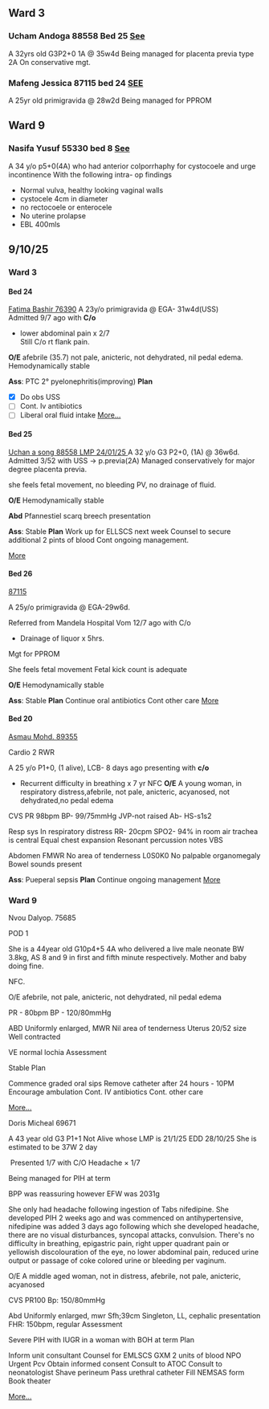 ## Ward 3
### Ucham Andoga    88558     Bed 25 [See]( http://192.168.88.237:4500/nursing-stations/admission-activities/68c960a5f67553b48258cb06)
A 32yrs old G3P2+0 1A @ 35w4d
Being managed for placenta previa type 2A
On conservative mgt.
### Mafeng Jessica 87115 bed 24 [SEE](http://192.168.88.237:4500/nursing-stations/admission-activities/68d552b2c616cc7c70ffb581)
A 25yr old primigravida @ 28w2d
Being managed for PPROM

## Ward 9
### Nasifa Yusuf 55330 bed 8 [See](http://192.168.88.237:4500/nursing-stations/admission-activities/68dbc04dd4e7380d2f7f27fd)
A 34 y/o p5+0(4A) who had anterior colporrhaphy for cystocoele and urge incontinence 
With the following intra- op findings 
- Normal vulva, healthy looking vaginal walls
- cystocele 4cm in diameter
- no rectocoele or enterocele
- No uterine prolapse
- EBL 400mls
## 9/10/25
### Ward 3
#### Bed 24
<u>Fatima Bashir 76390</u>
A 23y/o primigravida @ EGA- 31w4d(USS)  
Admitted 9/7 ago with **C/o**
- lower abdominal pain x 2/7  
Still C/o rt flank pain. 

**O/E**
afebrile (35.7) not pale, anicteric, not dehydrated, nil pedal edema. 
Hemodynamically stable

**Ass**: PTC 2° pyelonephritis(improving)
**Plan**
- [x] Do obs USS
- [ ] Cont. Iv antibiotics 
- [ ] Liberal oral fluid intake
[More...](http://192.168.88.237:4500/nursing-stations/admission-activities/68dbf936d69f275e3be0c4f0)

#### Bed 25
<u>Uchan a song   88558 LMP 24/01/25 </u>
A 32 y/o G3 P2+0, (1A) @ 36w6d.
Admitted 3/52 with USS -> p.previa(2A)
Managed conservatively for major degree placenta previa. 

she feels fetal movement, no bleeding PV, no drainage of fluid. 

**O/E**
Hemodynamically stable 

**Abd** 
Pfannestiel scarq
breech presentation 

**Ass**: Stable
**Plan**
Work up for ELLSCS next week 
Counsel to secure additional 2 pints of blood 
Cont ongoing management.

[More](http://192.168.88.237:4500/nursing-stations/admission-activities/68c960a5f67553b48258cb06)

#### Bed 26
<u> 87115</u>

A 25y/o primigravida @ EGA-29w6d. 

Referred from Mandela Hospital Vom 12/7 ago with C/o
- Drainage of liquor x 5hrs. 

Mgt for PPROM 

She feels fetal movement 
Fetal kick count is adequate 

**O/E**
Hemodynamically stable 

**Ass**: Stable
**Plan**
Continue oral antibiotics 
Cont other care
[More](http://192.168.88.237:4500/nursing-stations/admission-activities/68d552b2c616cc7c70ffb581)

#### Bed 20
<u>Asmau Mohd.  89355</u>

Cardio 2 RWR 

A 25 y/o P1+0, (1 alive), LCB- 8 days ago
presenting with **c/o**
- Recurrent difficulty in breathing x 7 yr
NFC 
**O/E**
A young woman, in respiratory distress,afebrile, not pale, anicteric, acyanosed, not dehydrated,no pedal edema

CVS
PR 98bpm
BP- 99/75mmHg
JVP-not raised
Ab-
HS-s1s2

Resp sys
In respiratory distress
RR- 20cpm
SPO2- 94% in room air
trachea is central
Equal chest expansion
Resonant percussion notes
VBS


Abdomen
FMWR
No area of tenderness
L0S0K0
No palpable organomegaly
Bowel sounds present

**Ass**: Pueperal sepsis
**Plan**
Continue ongoing management 
[More](http://192.168.88.237:4500/nursing-stations/admission-activities/68dfd927d32e426564ab603c)


### Ward 9
Nvou Dalyop.     75685

POD 1

She is a 44year old G10p4+5 4A who delivered a live male neonate BW 3.8kg, AS 8 and 9 in first and fifth minute respectively. 
Mother and baby doing fine. 

NFC. 

O/E
afebrile, not pale, anicteric, not dehydrated, nil pedal edema   

PR - 80bpm 
BP - 120/80mmHg 

ABD 
Uniformly enlarged, MWR
Nil area of tenderness 
Uterus 20/52 size Well contracted   

VE 
normal lochia
Assessment

Stable 
Plan

Commence graded oral sips
Remove catheter after 24 hours - 10PM
Encourage ambulation 
Cont. IV antibiotics 
Cont. other care 

[More... ](http://192.168.88.237:4500/nursing-stations/admission-activities/68e50b8bef1d961abeabcb24)

Doris Micheal  69671

A 43 year old G3 P1+1 Not Alive whose
‎LMP is 21/1/25
‎EDD 28/10/25
She is ‎estimated to be 37W 2 day

‎
‎Presented 1/7 with C/O
‎Headache × 1/7

Being managed for PIH at term

BPP was reassuring however EFW was 2031g

She only had headache following ingestion of Tabs nifedipine.
She developed PIH 2 weeks ago and was commenced on antihypertensive,  nifedipine was added 3 days ago following which she developed headache, there are no visual disturbances, syncopal attacks, convulsion.
There's no difficulty in breathing, epigastric pain, right upper quadrant pain or yellowish discolouration of the eye, no lower abdominal pain, reduced urine output or passage of coke colored urine or bleeding per vaginum.


O/E
A middle aged woman, not in distress, afebrile, not pale, anicteric, acyanosed 

CVS
PR100
Bp: 150/80mmHg 

Abd 
Uniformly enlarged,  mwr
Sfh;39cm
Singleton,  LL,  cephalic presentation 
FHR: 150bpm, regular 
Assessment

Severe PIH with IUGR in a woman with BOH at term 
Plan

Inform unit consultant 
Counsel for EMLSCS 
GXM 2 units of blood
NPO
Urgent Pcv
Obtain informed consent
Consult to ATOC
Consult to neonatologist
Shave perineum
Pass urethral catheter 
Fill NEMSAS form
Book theater

[More...](http://192.168.88.237:4500/nursing-stations/admission-activities/68e66808d32e4224edb23e72)